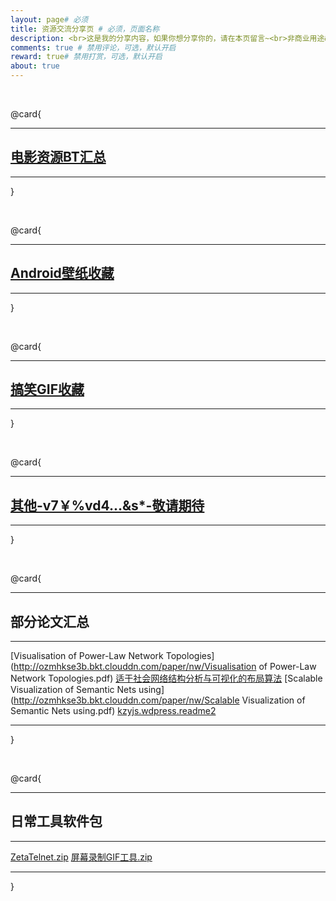 ```yaml
---
layout: page# 必须
title: 资源交流分享页 # 必须，页面名称
description: <br>这是我的分享内容，如果你想分享你的，请在本页留言~<br>非商业用途&nbsp;|&nbsp;如有侵权请告知删除# 页面二级标题，描述性文字
comments: true # 禁用评论，可选，默认开启
reward: true# 禁用打赏，可选，默认开启
about: true
---
```


<style type="text/css"> 
.page-content{
	border-bottom:0px !important;
	border-bottom-width:0px !important;
	}
</style>


<br>

@card{

------------

## [电影资源BT汇总](/torrent/neubt.html)

------------

}

<br>

@card{

------------

## [Android壁纸收藏](/other/page_bground.html)

------------

}

<br>

@card{

------------

## [搞笑GIF收藏](/other/page_gif.html)

------------

}

<br>

@card{

------------

## [其他-v7￥%vd4…&s*-敬请期待](/)

------------

}

<br>

@card{

------------

## **部分论文汇总**

------------


<i class="icon icon-file" style="color:#777"></i> [Visualisation of Power-Law Network Topologies](http://ozmhkse3b.bkt.clouddn.com/paper/nw/Visualisation of Power-Law Network Topologies.pdf)
<i class="icon icon-file" style="color:#777"></i> [适于社会网络结构分析与可视化的布局算法](http://ozmhkse3b.bkt.clouddn.com/paper/nw/适于社会网络结构分析与可视化的布局算法.pdf)
<i class="icon icon-file" style="color:#777"></i> [Scalable Visualization of Semantic Nets using](http://ozmhkse3b.bkt.clouddn.com/paper/nw/Scalable Visualization of Semantic Nets using.pdf)
<i class="icon icon-file" style="color:#777"></i> [kzyjs.wdpress.readme2](http://ozmhkse3b.bkt.clouddn.com/paper/nw/kzyjs.wdpress.readme2.pdf)

------------

}

<br>

@card{

------------

## **日常工具软件包**

------------
 

<i class="icon icon-download" style="color:#777"></i> [ZetaTelnet.zip](http://ozmhkse3b.bkt.clouddn.com/tools/ZetaTelnet.zip)
<i class="icon icon-download" style="color:#777"></i> [屏幕录制GIF工具.zip](http://ozmhkse3b.bkt.clouddn.com/tools/屏幕录制GIF工具.zip)









------------

}

<br><br>






 


 






[1]: http://static.zybuluo.com/EVA001/vbn2doivvv3f4lj1ilkymml8/image_1cbkiq1ac1g4218uo1au58171ag41g.png
[2]: http://static.zybuluo.com/EVA001/cpvh4ywhge6x787rzwzl7ce9/image_1cbkj1ubf5877rhrinf086eb37.png
[3]: http://static.zybuluo.com/EVA001/88ta66z99mulgd64vl1wk5d1/image_1cbkkq71247athg1ra6vo4crd3k.png
 

 